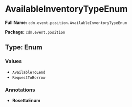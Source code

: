 # AvailableInventoryTypeEnum

**Full Name:** `cdm.event.position.AvailableInventoryTypeEnum`

**Package:** `cdm.event.position`

## Type: Enum

### Values

- `AvailableToLend`
- `RequestToBorrow`
### Annotations

- **RosettaEnum**

